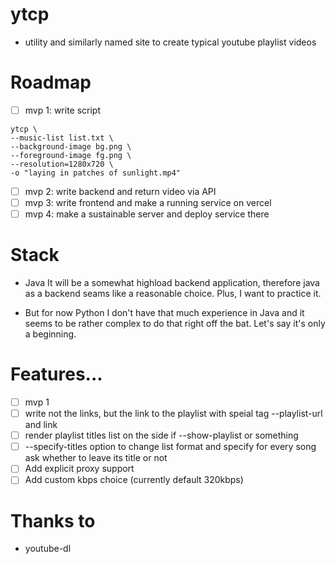 # ytcp
- utility and similarly named site to create typical youtube playlist videos

# Roadmap

+ [ ] mvp 1: write script 
 ```
 ytcp \
 --music-list list.txt \ 
 --background-image bg.png \
 --foreground-image fg.png \
 --resolution=1280x720 \
 -o "laying in patches of sunlight.mp4"
 ``` 
+ [ ] mvp 2: write backend and return video via API
+ [ ] mvp 3: write frontend and make a running service on vercel
+ [ ] mvp 4: make a sustainable server and deploy service there

# Stack

- Java
It will be a somewhat highload backend application, therefore 
java as a backend seams like a reasonable choice. Plus, I want
to practice it. 

- But for now Python
I don't have that much experience in Java and it seems to be rather
complex to do that right off the bat. Let's say it's only a beginning.

# Features...

+ [ ] mvp 1
+ [ ] write not the links, but the link to the playlist with speial tag --playlist-url and link
+ [ ] render playlist titles list on the side if --show-playlist or something
+ [ ] --specify-titles option to change list format and specify for every song ask whether to leave its title or not 
+ [ ] Add explicit proxy support
+ [ ] Add custom kbps choice (currently default 320kbps)
    
# Thanks to
- youtube-dl
